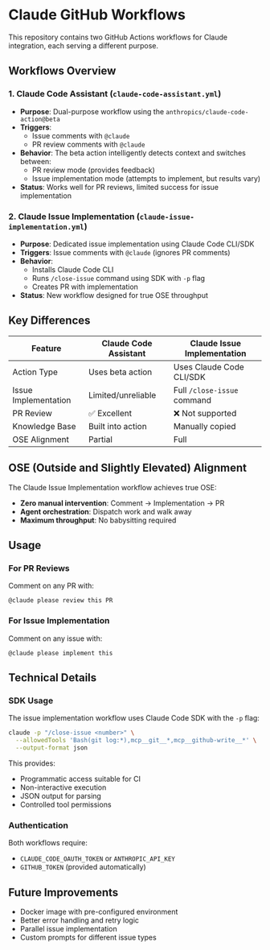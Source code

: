 # Claude GitHub Workflows

This repository contains two GitHub Actions workflows for Claude integration, each serving a different purpose.

## Workflows Overview

### 1. Claude Code Assistant (`claude-code-assistant.yml`)
- **Purpose**: Dual-purpose workflow using the `anthropics/claude-code-action@beta`
- **Triggers**: 
  - Issue comments with `@claude`
  - PR review comments with `@claude`
- **Behavior**: The beta action intelligently detects context and switches between:
  - PR review mode (provides feedback)
  - Issue implementation mode (attempts to implement, but results vary)
- **Status**: Works well for PR reviews, limited success for issue implementation

### 2. Claude Issue Implementation (`claude-issue-implementation.yml`)
- **Purpose**: Dedicated issue implementation using Claude Code CLI/SDK
- **Triggers**: Issue comments with `@claude` (ignores PR comments)
- **Behavior**: 
  - Installs Claude Code CLI
  - Runs `/close-issue` command using SDK with `-p` flag
  - Creates PR with implementation
- **Status**: New workflow designed for true OSE throughput

## Key Differences

| Feature | Claude Code Assistant | Claude Issue Implementation |
|---------|----------------------|---------------------------|
| Action Type | Uses beta action | Uses Claude Code CLI/SDK |
| Issue Implementation | Limited/unreliable | Full `/close-issue` command |
| PR Review | ✅ Excellent | ❌ Not supported |
| Knowledge Base | Built into action | Manually copied |
| OSE Alignment | Partial | Full |

## OSE (Outside and Slightly Elevated) Alignment

The Claude Issue Implementation workflow achieves true OSE:
- **Zero manual intervention**: Comment → Implementation → PR
- **Agent orchestration**: Dispatch work and walk away
- **Maximum throughput**: No babysitting required

## Usage

### For PR Reviews
Comment on any PR with:
```
@claude please review this PR
```

### For Issue Implementation
Comment on any issue with:
```
@claude please implement this
```

## Technical Details

### SDK Usage
The issue implementation workflow uses Claude Code SDK with the `-p` flag:
```bash
claude -p "/close-issue <number>" \
  --allowedTools 'Bash(git log:*),mcp__git__*,mcp__github-write__*' \
  --output-format json
```

This provides:
- Programmatic access suitable for CI
- Non-interactive execution
- JSON output for parsing
- Controlled tool permissions

### Authentication
Both workflows require:
- `CLAUDE_CODE_OAUTH_TOKEN` or `ANTHROPIC_API_KEY`
- `GITHUB_TOKEN` (provided automatically)

## Future Improvements
- Docker image with pre-configured environment
- Better error handling and retry logic
- Parallel issue implementation
- Custom prompts for different issue types